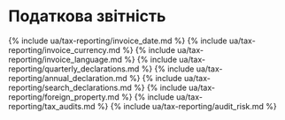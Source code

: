 # Податкова звітність

{% include ua/tax-reporting/invoice_date.md %}
{% include ua/tax-reporting/invoice_currency.md %}
{% include ua/tax-reporting/invoice_language.md %}
{% include ua/tax-reporting/quarterly_declarations.md %}
{% include ua/tax-reporting/annual_declaration.md %}
{% include ua/tax-reporting/search_declarations.md %}
{% include ua/tax-reporting/foreign_property.md %}
{% include ua/tax-reporting/tax_audits.md %}
{% include ua/tax-reporting/audit_risk.md %}
